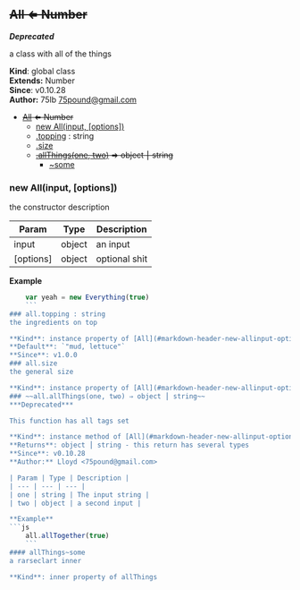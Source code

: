 ## ~~All ⇐ Number~~
***Deprecated***

a class with all of the things

**Kind**: global class  
**Extends:** Number  
**Since**: v0.10.28  
**Author:** 75lb <75pound@gmail.com>  

* ~~[All](#markdown-header-all-number) ⇐ Number~~
    * [new All(input, [options])](#markdown-header-new-allinput-options)
    * [.topping](#markdown-header-alltopping-string) : string
    * [.size](#markdown-header-allsize)
    * ~~[.allThings(one, two)](#markdown-header-allallthingsone-two-objectstring) ⇒ object ⎮ string~~
        * [~some](#markdown-header-allthingssome)

### new All(input, [options])
the constructor description


| Param | Type | Description |
| --- | --- | --- |
| input | object | an input |
| [options] | object | optional shit |

**Example**  
```js
    var yeah = new Everything(true)
    ```
### all.topping : string
the ingredients on top

**Kind**: instance property of [All](#markdown-header-new-allinput-options)  
**Default**: `"mud, lettuce"`  
**Since**: v1.0.0  
### all.size
the general size

**Kind**: instance property of [All](#markdown-header-new-allinput-options)  
### ~~all.allThings(one, two) ⇒ object ⎮ string~~
***Deprecated***

This function has all tags set

**Kind**: instance method of [All](#markdown-header-new-allinput-options)  
**Returns**: object ⎮ string - this return has several types  
**Since**: v0.10.28  
**Author:** Lloyd <75pound@gmail.com>  

| Param | Type | Description |
| --- | --- | --- |
| one | string | The input string |
| two | object | a second input |

**Example**  
```js
    all.allTogether(true)
    ```
#### allThings~some
a rarseclart inner

**Kind**: inner property of allThings  
